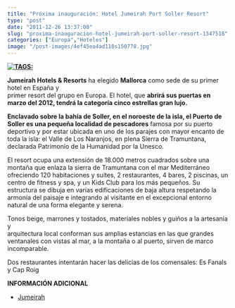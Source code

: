 ```yaml
---
title: "Próxima inauguración: Hotel Jumeirah Port Soller Resort"
type: "post"
date: "2011-12-26 13:37:00"
slug: "proxima-inauguracion-hotel-jumeirah-port-soller-resort-1347518"
categories: ["Europa","Hoteles"]
image: "/post-images/4ef45ea4ad110s150778.jpg"
---
```


 **[ ![ TAGS:](/post-images/4ef45ea4ad110s150778.jpg "puerto de Soller by wo.men")](http://www.flickr.com/photos/16aabb16/5580010668/sizes/z/in/photostream/)**

 **Jumeirah Hotels &amp; Resorts** ha elegido **Mallorca** como sede de su primer hotel en España y  
 primer resort del grupo en Europa. El hotel, que **abrirá sus puertas en marzo del 2012, tendrá la categoría cinco estrellas gran lujo.**

 **Enclavado sobre la bahía de Soller, en el noroeste de la isla, el Puerto de Soller es una pequeña localidad de pescadores** famosa por su puerto deportivo y por estar ubicada en uno de los parajes con mayor encanto de toda la isla: el Valle de Los Naranjos, en plena Sierra de Tramuntana, declarada Patrimonio de la Humanidad por la Unesco.

 El resort ocupa una extensión de 18.000 metros cuadrados sobre una montaña que enlaza la sierra de Tramuntana con el mar Mediterráneo ofreciendo 120 habitaciones y suites, 2 restaurantes, 4 bares, 2 piscinas, un centro de fitness y spa, y un Kids Club para los más pequeños. Su estructura se dibuja en varias edificaciones de baja altura respetando la armonía del paisaje e integrando al visitante en el excepcional entorno natural de una forma elegante y serena.

 Tonos beige, marrones y tostados, materiales nobles y guiños a la artesanía y  
 arquitectura local conforman sus amplias estancias en las que grandes ventanales con vistas al mar, a la montaña o al puerto, sirven de marco incomparable.

 Dos restaurantes intentarán hacer las delicias de los comensales: Es Fanals y Cap Roig

 **INFORMACIÓN ADICIONAL**

- [ Jumeirah](http://www.jumeirah.com/Jumeirah-Group/About-Jumeirah-Group/Future-Plans/Europe/)